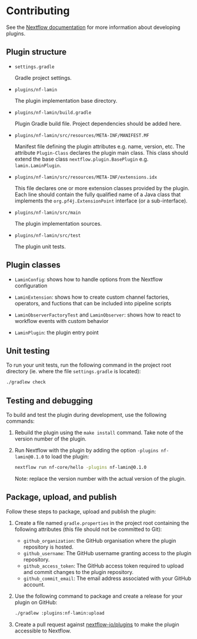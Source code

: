 # Contributing

See the [Nextflow documentation](https://nextflow.io/docs/latest/plugins.html) for more information about developing plugins.

## Plugin structure

- `settings.gradle`

  Gradle project settings.

- `plugins/nf-lamin`

  The plugin implementation base directory.

- `plugins/nf-lamin/build.gradle`

  Plugin Gradle build file. Project dependencies should be added here.

- `plugins/nf-lamin/src/resources/META-INF/MANIFEST.MF`

  Manifest file defining the plugin attributes e.g. name, version, etc. The attribute `Plugin-Class` declares the plugin main class. This class should extend the base class `nextflow.plugin.BasePlugin` e.g. `lamin.LaminPlugin`.

- `plugins/nf-lamin/src/resources/META-INF/extensions.idx`

  This file declares one or more extension classes provided by the plugin. Each line should contain the fully qualified name of a Java class that implements the `org.pf4j.ExtensionPoint` interface (or a sub-interface).

- `plugins/nf-lamin/src/main`

  The plugin implementation sources.

- `plugins/nf-lamin/src/test`

  The plugin unit tests.

## Plugin classes

- `LaminConfig`: shows how to handle options from the Nextflow configuration

- `LaminExtension`: shows how to create custom channel factories, operators, and fuctions that can be included into pipeline scripts

- `LaminObserverFactoryTest` and `LaminObserver`: shows how to react to workflow events with custom behavior

- `LaminPlugin`: the plugin entry point

## Unit testing

To run your unit tests, run the following command in the project root directory (ie. where the file `settings.gradle` is located):

```bash
./gradlew check
```

## Testing and debugging

To build and test the plugin during development, use the following commands:

1. Rebuild the plugin using the `make install` command. Take note of the version number of the plugin.

2. Run Nextflow with the plugin by adding the option `-plugins nf-lamin@0.1.0` to load the plugin:

   ```bash
   nextflow run nf-core/hello -plugins nf-lamin@0.1.0
   ```

   Note: replace the version number with the actual version of the plugin.

## Package, upload, and publish

Follow these steps to package, upload and publish the plugin:

1. Create a file named `gradle.properties` in the project root containing the following attributes (this file should not be committed to Git):

   - `github_organization`: the GitHub organisation where the plugin repository is hosted.
   - `github_username`: The GitHub username granting access to the plugin repository.
   - `github_access_token`: The GitHub access token required to upload and commit changes to the plugin repository.
   - `github_commit_email`: The email address associated with your GitHub account.

2. Use the following command to package and create a release for your plugin on GitHub:

   ```bash
   ./gradlew :plugins:nf-lamin:upload
   ```

3. Create a pull request against [nextflow-io/plugins](https://github.com/nextflow-io/plugins/blob/main/plugins.json) to make the plugin accessible to Nextflow.
